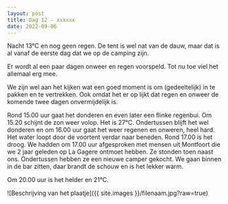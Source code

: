 ```yaml
---
layout: post
title: Dag 12 - xxxxxx
date: 2022-09-06
---
```

Nacht 13°C en nog geen regen. De tent is wel nat van de dauw, maar dat is al vanaf de eerste dag dat we op de camping zijn.

Er wordt al een paar dagen onweer en regen voorspeld. Tot nu toe viel het allemaal erg mee.

We zijn wel aan het kijken wat een goed moment is om (gedeeltelijk) in te pakken en te vertrekken. Ook omdat het er op lijkt dat regen en onweer de komende twee dagen onvermijdelijk is.

Rond 15.00 uur gaat het donderen en even later een flinke regenbui. Om 15.20 schijnt de zon weer volop. Het is 27°C. Ondertussen blijft het wel donderen en om 16.00 uur gaat het weer regenen en onweren, heel hard. Het water loopt door de voortent verdar naar beneden. Rond 17.00 is het droog. We hadden om 17.00 uur afgesproken met mensen uit Montfoort die we 2 jaar geleden op La Gagere ontmoet hebben. Ze stonden toen naast ons. Ondertussen hebben ze een nieuwe camper gekocht. We gaan binnen in de bar zitten, daar brandt de schouw en is het lekker warm.

Om 20.00 uur is het helder en 21°C.




![Beschrijving van het plaatje]({{ site.images }}/filenaam.jpg?raw=true)